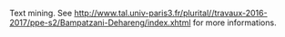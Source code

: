 Text mining. See http://www.tal.univ-paris3.fr/plurital//travaux-2016-2017/ppe-s2/Bampatzani-Dehareng/index.xhtml for more informations.
